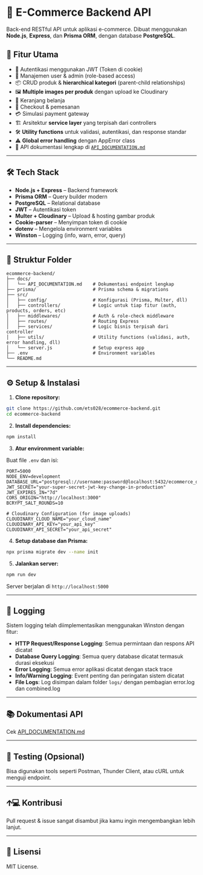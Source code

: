 # 💼 E-Commerce Backend API

Back-end RESTful API untuk aplikasi e-commerce. Dibuat menggunakan **Node.js**, **Express**, dan **Prisma ORM**, dengan database **PostgreSQL**.

## 🚀 Fitur Utama

- 🔐 Autentikasi menggunakan JWT (Token di cookie)
- 👤 Manajemen user & admin (role-based access)
- 📦 CRUD produk & **hierarchical kategori** (parent-child relationships)
- 🖼️ **Multiple images per produk** dengan upload ke Cloudinary
- 🛒 Keranjang belanja
- 🧾 Checkout & pemesanan
- 💳 Simulasi payment gateway
- 🏗️ Arsitektur **service layer** yang terpisah dari controllers
- 🛠️ **Utility functions** untuk validasi, autentikasi, dan response standar
- ⚠️ **Global error handling** dengan AppError class
- 📂 API dokumentasi lengkap di [`API_DOCUMENTATION.md`](./docs/API_DOCUMENTATION.md)

---

## 🛠️ Tech Stack

- **Node.js + Express** – Backend framework
- **Prisma ORM** – Query builder modern
- **PostgreSQL** – Relational database
- **JWT** – Autentikasi token
- **Multer + Cloudinary** – Upload & hosting gambar produk
- **Cookie-parser** – Menyimpan token di cookie
- **dotenv** – Mengelola environment variables
- **Winston** – Logging (info, warn, error, query)

---

## 📁 Struktur Folder

```
ecommerce-backend/
├── docs/
│   └── API_DOCUMENTATION.md    # Dokumentasi endpoint lengkap
├── prisma/                     # Prisma schema & migrations
├── src/
│   ├── config/                 # Konfigurasi (Prisma, Multer, dll)
│   ├── controllers/            # Logic untuk tiap fitur (auth, products, orders, etc)
│   ├── middlewares/            # Auth & role-check middleware
│   ├── routes/                 # Routing Express
│   ├── services/               # Logic bisnis terpisah dari controller
│   ├── utils/                  # Utility functions (validasi, auth, error handling, dll)
│   └── server.js               # Setup express app
├── .env                        # Environment variables
└── README.md
```

---

## ⚙️ Setup & Instalasi

1. **Clone repository:**

```bash
git clone https://github.com/ets028/ecommerce-backend.git
cd ecommerce-backend
```

2. **Install dependencies:**

```bash
npm install
```

3. **Atur environment variable:**

Buat file `.env` dan isi:

```env
PORT=5000
NODE_ENV=development
DATABASE_URL="postgresql://username:password@localhost:5432/ecommerce_db"
JWT_SECRET="your-super-secret-jwt-key-change-in-production"
JWT_EXPIRES_IN="7d"
CORS_ORIGIN="http://localhost:3000"
BCRYPT_SALT_ROUNDS=10

# Cloudinary Configuration (for image uploads)
CLOUDINARY_CLOUD_NAME="your_cloud_name"
CLOUDINARY_API_KEY="your_api_key"
CLOUDINARY_API_SECRET="your_api_secret"
```

4. **Setup database dan Prisma:**

```bash
npx prisma migrate dev --name init
```

5. **Jalankan server:**

```bash
npm run dev
```

Server berjalan di `http://localhost:5000`

---

## 📝 Logging

Sistem logging telah diimplementasikan menggunakan Winston dengan fitur:

- **HTTP Request/Response Logging**: Semua permintaan dan respons API dicatat
- **Database Query Logging**: Semua query database dicatat termasuk durasi eksekusi
- **Error Logging**: Semua error aplikasi dicatat dengan stack trace
- **Info/Warning Logging**: Event penting dan peringatan sistem dicatat
- **File Logs**: Log disimpan dalam folder `logs/` dengan pembagian error.log dan combined.log

---

## 📚 Dokumentasi API

Cek [API_DOCUMENTATION.md](./docs/API_DOCUMENTATION.md)

---

## 🥪 Testing (Opsional)

Bisa digunakan tools seperti Postman, Thunder Client, atau cURL untuk menguji endpoint.

---

## 🡩‍💻 Kontribusi

Pull request & issue sangat disambut jika kamu ingin mengembangkan lebih lanjut.

---

## 📄 Lisensi

MIT License.
